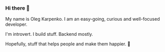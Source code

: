 ### Hi there 👋

My name is Oleg Karpenko. I am an easy-going, curious and well-focused developer.

I'm introvert. I build stuff. Backend mostly. 

Hopefully, stuff that helps people and make them happier. 🙂
